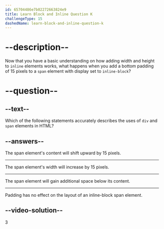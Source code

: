 ```yaml
---
id: 65704486e7b02272663824e9
title: Learn Block and Inline Question K
challengeType: 15
dashedName: learn-block-and-inline-question-k
---
```

# --description--

Now that you have a basic understanding on how adding width and height to `inline` elements works, what happens when you add a bottom padding of 15 pixels to a `span` element with display set to `inline-block`?

# --question--    

## --text--

Which of the following statements accurately describes the uses of `div` and `span` elements in HTML?

## --answers--

The span element's content will shift upward by 15 pixels.

---

The span element's width will increase by 15 pixels.

---

The span element will gain additional space below its content.

---

Padding has no effect on the layout of an inline-block span element.

## --video-solution--

3
